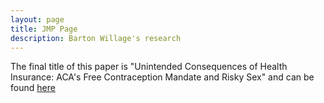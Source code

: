 ```yaml
---
layout: page
title: JMP Page
description: Barton Willage's research
---
```





The final title of this paper is "Unintended Consequences of Health Insurance: ACA's Free Contraception Mandate and Risky Sex" and can be found [here](https://onlinelibrary.wiley.com/doi/full/10.1002/hec.3967?af=R)
<br><br>


